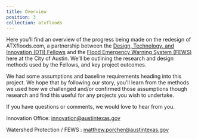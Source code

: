 ```yaml
---
title: Overview
position: 3
collection: atxfloods
---
```


Here you’ll find an overview of the progress being made on the redesign of ATXfloods.com, a partnership between the [Design, Technology, and Innovation (DTI) Fellows](https://cityofaustin.github.io/innovation-fellows/) and the [Flood Emergency Warning System (FEWS)](http://www.austintexas.gov/department/flood-early-warning-system) here at the City of Austin. We’ll be outlining the research and design methods used by the Fellows, and key project outcomes.

We had some assumptions and baseline requirements heading into this project. We hope that by following our story, you’ll learn from the methods we used how we challenged and/or confirmed those assumptions though research and find this useful for any projects you wish to undertake.

If you have questions or comments, we would love to hear from you.

Innovation Office: innovation@austintexas.gov

Watershed Protection / FEWS : matthew.porcher@austintexas.gov